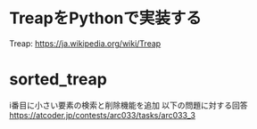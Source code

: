 # TreapをPythonで実装する
Treap: https://ja.wikipedia.org/wiki/Treap

# sorted_treap
i番目に小さい要素の検索と削除機能を追加
以下の問題に対する回答
https://atcoder.jp/contests/arc033/tasks/arc033_3
